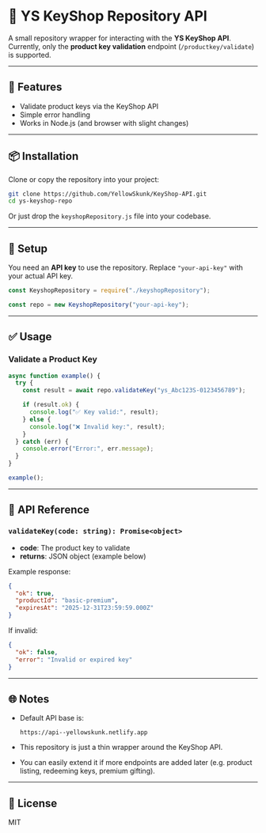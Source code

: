 # 🔑 YS KeyShop Repository API

A small repository wrapper for interacting with the **YS KeyShop API**.  
Currently, only the **product key validation** endpoint (`/productkey/validate`) is supported.

---

## 🚀 Features
- Validate product keys via the KeyShop API
- Simple error handling
- Works in Node.js (and browser with slight changes)

---

## 📦 Installation

Clone or copy the repository into your project:

```bash
git clone https://github.com/YellowSkunk/KeyShop-API.git
cd ys-keyshop-repo
````

Or just drop the `keyshopRepository.js` file into your codebase.

---

## 🔧 Setup

You need an **API key** to use the repository.
Replace `"your-api-key"` with your actual API key.

```js
const KeyshopRepository = require("./keyshopRepository");

const repo = new KeyshopRepository("your-api-key");
```

---

## ✅ Usage

### Validate a Product Key

```js
async function example() {
  try {
    const result = await repo.validateKey("ys_Abc123S-0123456789");

    if (result.ok) {
      console.log("✅ Key valid:", result);
    } else {
      console.log("❌ Invalid key:", result);
    }
  } catch (err) {
    console.error("Error:", err.message);
  }
}

example();
```

---

## 📖 API Reference

### `validateKey(code: string): Promise<object>`

* **code**: The product key to validate
* **returns**: JSON object (example below)

Example response:

```json
{
  "ok": true,
  "productId": "basic-premium",
  "expiresAt": "2025-12-31T23:59:59.000Z"
}
```

If invalid:

```json
{
  "ok": false,
  "error": "Invalid or expired key"
}
```

---

## 🌐 Notes

* Default API base is:

  ```
  https://api--yellowskunk.netlify.app
  ```
* This repository is just a thin wrapper around the KeyShop API.
* You can easily extend it if more endpoints are added later (e.g. product listing, redeeming keys, premium gifting).

---

## 📝 License

MIT
